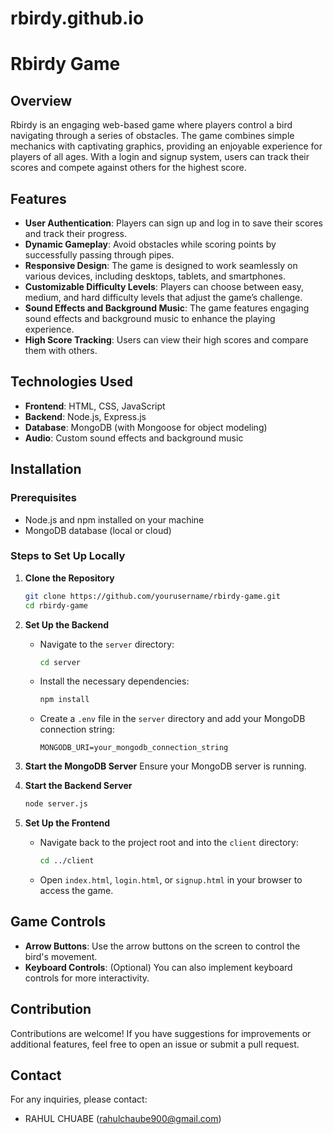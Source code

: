 # rbirdy.github.io
# Rbirdy Game

## Overview
Rbirdy is an engaging web-based game where players control a bird navigating through a series of obstacles. The game combines simple mechanics with captivating graphics, providing an enjoyable experience for players of all ages. With a login and signup system, users can track their scores and compete against others for the highest score.

## Features
- **User Authentication**: Players can sign up and log in to save their scores and track their progress.
- **Dynamic Gameplay**: Avoid obstacles while scoring points by successfully passing through pipes.
- **Responsive Design**: The game is designed to work seamlessly on various devices, including desktops, tablets, and smartphones.
- **Customizable Difficulty Levels**: Players can choose between easy, medium, and hard difficulty levels that adjust the game’s challenge.
- **Sound Effects and Background Music**: The game features engaging sound effects and background music to enhance the playing experience.
- **High Score Tracking**: Users can view their high scores and compare them with others.

## Technologies Used
- **Frontend**: HTML, CSS, JavaScript
- **Backend**: Node.js, Express.js
- **Database**: MongoDB (with Mongoose for object modeling)
- **Audio**: Custom sound effects and background music

## Installation

### Prerequisites
- Node.js and npm installed on your machine
- MongoDB database (local or cloud)

### Steps to Set Up Locally

1. **Clone the Repository**
   ```bash
   git clone https://github.com/yourusername/rbirdy-game.git
   cd rbirdy-game
   ```

2. **Set Up the Backend**
   - Navigate to the `server` directory:
     ```bash
     cd server
     ```
   - Install the necessary dependencies:
     ```bash
     npm install
     ```
   - Create a `.env` file in the `server` directory and add your MongoDB connection string:
     ```
     MONGODB_URI=your_mongodb_connection_string
     ```

3. **Start the MongoDB Server**
   Ensure your MongoDB server is running.

4. **Start the Backend Server**
   ```bash
   node server.js
   ```

5. **Set Up the Frontend**
   - Navigate back to the project root and into the `client` directory:
     ```bash
     cd ../client
     ```
   - Open `index.html`, `login.html`, or `signup.html` in your browser to access the game.

## Game Controls
- **Arrow Buttons**: Use the arrow buttons on the screen to control the bird's movement.
- **Keyboard Controls**: (Optional) You can also implement keyboard controls for more interactivity.

## Contribution
Contributions are welcome! If you have suggestions for improvements or additional features, feel free to open an issue or submit a pull request.

## Contact
For any inquiries, please contact:
- RAHUL CHUABE (rahulchaube900@gmail.com)

